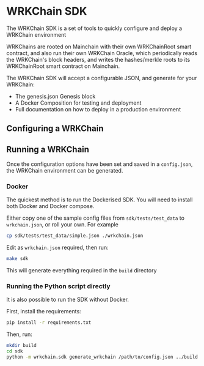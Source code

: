 # WRKChain SDK

The WRKChain SDK is a set of tools to quickly configure and deploy a WRKChain environment

WRKChains are rooted on Mainchain with their own WRKChainRoot smart contract, and also run their own 
WRKChain Oracle, which periodically reads the WRKChain's block headers, and writes the hashes/merkle roots
to its WRKChainRoot smart contract on Mainchain.

The WRKChain SDK will accept a configurable JSON, and generate for your WRKChain:

- The genesis.json Genesis block
- A Docker Composition for testing and deployment
- Full documentation on how to deploy in a production environment

## Configuring a WRKChain


## Running a WRKChain

Once the configuration options have been set and saved in a `config.json`, the WRKChain environment can be 
generated.

### Docker

The quickest method is to run the Dockerised SDK. You will need to install both 
Docker and Docker compose.

Either copy one of the sample config files from `sdk/tests/test_data` to
`wrkchain.json`, or roll your own. For example

```bash
cp sdk/tests/test_data/simple.json ./wrkchain.json
```

Edit as `wrkchain.json` required, then run:

```bash
make sdk
```

This will generate everything required in the `build` directory

### Running the Python script directly

It is also possible to run the SDK without Docker.

First, install the requirements:

```bash
pip install -r requirements.txt
```

Then, run:

```bash
mkdir build
cd sdk
python -m wrkchain.sdk generate_wrkchain /path/to/config.json ../build
```
